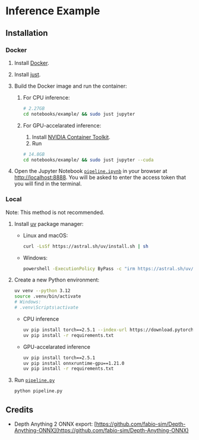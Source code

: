 # Inference Example

## Installation

### Docker

1. Install [Docker](https://docs.docker.com/get-docker/).
2. Install [just](https://github.com/casey/just).
3. Build the Docker image and run the container:
   1. For CPU inference:

      ```sh
      # 2.27GB
      cd notebooks/example/ && sudo just jupyter
      ```

   2. For GPU-accelarated inference:
      1. Install [NVIDIA Container Toolkit](https://docs.nvidia.com/datacenter/cloud-native/container-toolkit/install-guide.html).
      2. Run

      ```sh
      # 14.8GB
      cd notebooks/example/ && sudo just jupyter --cuda
      ```

4. Open the Jupyter Notebook [`pipeline.ipynb`](./pipeline.ipynb) in your browser at [http://localhost:8888](http://localhost:8888). You will be asked to enter the access token that you will find in the terminal.

### Local

Note: This method is not recommended.

1. Install [uv](https://docs.astral.sh/uv/) package manager:
   - Linux and macOS:

      ```bash
      curl -LsSf https://astral.sh/uv/install.sh | sh
      ```

   - Windows:

      ```sh
      powershell -ExecutionPolicy ByPass -c "irm https://astral.sh/uv/install.ps1 | iex"
      ```

2. Create a new Python environment:

   ```bash
   uv venv --python 3.12
   source .venv/bin/activate
   # Windows:
   # .venv\Scripts\activate
   ```

   - CPU inference

      ```sh
      uv pip install torch==2.5.1 --index-url https://download.pytorch.org/whl/cpu
      uv pip install -r requirements.txt
      ```

   - GPU-accelarated inference

      ```sh
      uv pip install torch==2.5.1
      uv pip install onnxruntime-gpu==1.21.0
      uv pip install -r requirements.txt
      ```

3. Run [`pipeline.py`](./pipeline.py)

   ```bash
   python pipeline.py
   ```

## Credits

- Depth Anything 2 ONNX export: [https://github.com/fabio-sim/Depth-Anything-ONNX](https://github.com/fabio-sim/Depth-Anything-ONNX)
